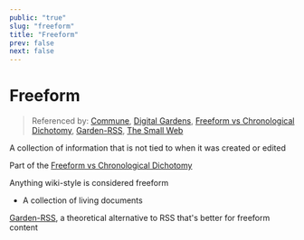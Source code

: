 ```yaml
---
public: "true"
slug: "freeform"
title: "Freeform"
prev: false
next: false
---
```

# Freeform

> Referenced by: [Commune](/garden/commune/index.md), [Digital Gardens](/garden/digital-gardens/index.md), [Freeform vs Chronological Dichotomy](/garden/freeform-vs-chronological-dichotomy/index.md), [Garden-RSS](/garden/garden-rss/index.md), [The Small Web](/garden/the-small-web/index.md)

A collection of information that is not tied to when it was created or edited

Part of the [Freeform vs Chronological Dichotomy](/garden/freeform-vs-chronological-dichotomy/index.md)

Anything wiki-style is considered freeform
- A collection of living documents

[Garden-RSS](/garden/garden-rss/index.md), a theoretical alternative to RSS that's better for freeform content